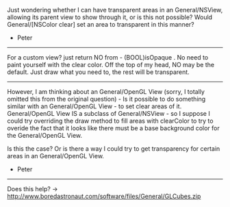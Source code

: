 Just wondering whether I can have transparent areas in an General/NSView, allowing its parent view to show through it, or is this not possible? Would General/[NSColor clear] set an area to transparent in this manner?

- Peter

----

For a custom view? just return NO from      - (BOOL)isOpaque . No need to paint yourself with the clear color. Off the top of my head, NO may be the default. Just draw what you need to, the rest will be transparent.

----

However, I am thinking about an General/OpenGL View (sorry, I totally omitted this from the original question) - Is it possible to do something similar with an General/OpenGL View - to set clear areas of it. General/OpenGL View IS a subclass of General/NSView - so I suppose I could try overriding the  draw method to fill areas with clearColor to try to overide the fact that it looks like there must be a base background color for the General/OpenGL View.

Is this the case? Or is there a way I could try to get transparency for certain areas in an General/OpenGL View.

 - Peter

----

Does this help? -> http://www.boredastronaut.com/software/files/General/GLCubes.zip